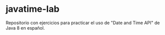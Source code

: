 # javatime-lab
Repositorio con ejercicios para practicar el uso de "Date and Time API" de Java 8 en español.
